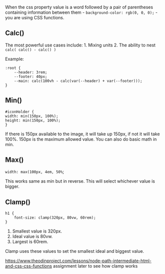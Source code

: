 When the css property value is a word followed by a pair of parentheses containing information between them - `background-color: rgb(0, 0, 0);` - you are using CSS functions.

## Calc()

The most powerful use cases include:
	1. Mixing units
	2. The ability to nest `calc( calc() - calc() )`

Example:

```
:root {
	--header: 3rem;
	--footer: 40px;
	--main: calc(100vh - calc(var(--header) + var(--footer)));
}
```

## Min()

```
#iconHolder {
width: min(150px, 100%);
height: min(150px, 100%);
}
```

If there is 150px available to the image, it will take up 150px, if not it will take 100%.
150px is the maximum allowed value. You can also do basic math in min.

## Max()

`width: max(100px, 4em, 50%`;

This works same as min but in reverse. This will select whichever value is bigger.

## Clamp()

```
h1 {
	font-size: clamp(320px, 80vw, 60rem);
}
```

1. Smallest value is 320px.
2. Ideal value is 80vw.
3. Largest is 60rem.

Clamp uses these values to set the smallest ideal and biggest value.

https://www.theodinproject.com/lessons/node-path-intermediate-html-and-css-css-functions assignment  later to see how clamp works